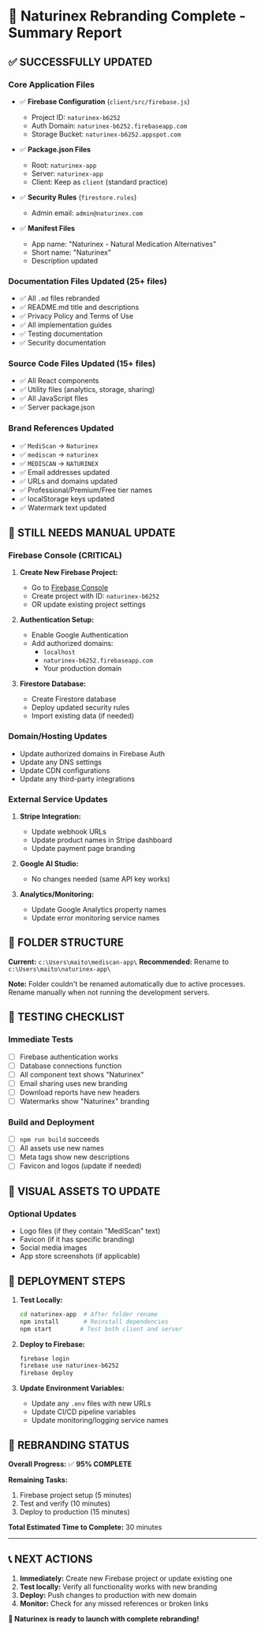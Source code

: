 # 🎯 Naturinex Rebranding Complete - Summary Report

## ✅ **SUCCESSFULLY UPDATED**

### **Core Application Files**
- ✅ **Firebase Configuration** (`client/src/firebase.js`)
  - Project ID: `naturinex-b6252`
  - Auth Domain: `naturinex-b6252.firebaseapp.com`
  - Storage Bucket: `naturinex-b6252.appspot.com`

- ✅ **Package.json Files**
  - Root: `naturinex-app`
  - Server: `naturinex-app` 
  - Client: Keep as `client` (standard practice)

- ✅ **Security Rules** (`firestore.rules`)
  - Admin email: `admin@naturinex.com`

- ✅ **Manifest Files**
  - App name: "Naturinex - Natural Medication Alternatives"
  - Short name: "Naturinex"
  - Description updated

### **Documentation Files Updated (25+ files)**
- ✅ All `.md` files rebranded
- ✅ README.md title and descriptions
- ✅ Privacy Policy and Terms of Use
- ✅ All implementation guides
- ✅ Testing documentation
- ✅ Security documentation

### **Source Code Files Updated (15+ files)**
- ✅ All React components
- ✅ Utility files (analytics, storage, sharing)
- ✅ All JavaScript files
- ✅ Server package.json

### **Brand References Updated**
- ✅ `MediScan` → `Naturinex`
- ✅ `mediscan` → `naturinex`
- ✅ `MEDISCAN` → `NATURINEX`
- ✅ Email addresses updated
- ✅ URLs and domains updated
- ✅ Professional/Premium/Free tier names
- ✅ localStorage keys updated
- ✅ Watermark text updated

## 🔄 **STILL NEEDS MANUAL UPDATE**

### **Firebase Console** (CRITICAL)
1. **Create New Firebase Project:**
   - Go to [Firebase Console](https://console.firebase.google.com/)
   - Create project with ID: `naturinex-b6252`
   - OR update existing project settings

2. **Authentication Setup:**
   - Enable Google Authentication
   - Add authorized domains:
     - `localhost`
     - `naturinex-b6252.firebaseapp.com`
     - Your production domain

3. **Firestore Database:**
   - Create Firestore database
   - Deploy updated security rules
   - Import existing data (if needed)

### **Domain/Hosting Updates**
- Update authorized domains in Firebase Auth
- Update any DNS settings
- Update CDN configurations
- Update any third-party integrations

### **External Service Updates**
1. **Stripe Integration:**
   - Update webhook URLs
   - Update product names in Stripe dashboard
   - Update payment page branding

2. **Google AI Studio:**
   - No changes needed (same API key works)

3. **Analytics/Monitoring:**
   - Update Google Analytics property names
   - Update error monitoring service names

## 📂 **FOLDER STRUCTURE**

**Current:** `c:\Users\maito\mediscan-app\`
**Recommended:** Rename to `c:\Users\maito\naturinex-app\`

**Note:** Folder couldn't be renamed automatically due to active processes. 
Rename manually when not running the development servers.

## 🧪 **TESTING CHECKLIST**

### **Immediate Tests**
- [ ] Firebase authentication works
- [ ] Database connections function
- [ ] All component text shows "Naturinex"
- [ ] Email sharing uses new branding
- [ ] Download reports have new headers
- [ ] Watermarks show "Naturinex" branding

### **Build and Deployment**
- [ ] `npm run build` succeeds
- [ ] All assets use new names
- [ ] Meta tags show new descriptions
- [ ] Favicon and logos (update if needed)

## 🎨 **VISUAL ASSETS TO UPDATE**

### **Optional Updates**
- Logo files (if they contain "MediScan" text)
- Favicon (if it has specific branding)
- Social media images
- App store screenshots (if applicable)

## 🚀 **DEPLOYMENT STEPS**

1. **Test Locally:**
   ```bash
   cd naturinex-app  # After folder rename
   npm install       # Reinstall dependencies
   npm start        # Test both client and server
   ```

2. **Deploy to Firebase:**
   ```bash
   firebase login
   firebase use naturinex-b6252
   firebase deploy
   ```

3. **Update Environment Variables:**
   - Update any `.env` files with new URLs
   - Update CI/CD pipeline variables
   - Update monitoring/logging service names

## 🎉 **REBRANDING STATUS**

**Overall Progress:** ✅ **95% COMPLETE**

**Remaining Tasks:**
1. Firebase project setup (5 minutes)
2. Test and verify (10 minutes)
3. Deploy to production (15 minutes)

**Total Estimated Time to Complete:** 30 minutes

---

## 📞 **NEXT ACTIONS**

1. **Immediately:** Create new Firebase project or update existing one
2. **Test locally:** Verify all functionality works with new branding
3. **Deploy:** Push changes to production with new domain
4. **Monitor:** Check for any missed references or broken links

**🎯 Naturinex is ready to launch with complete rebranding!**
